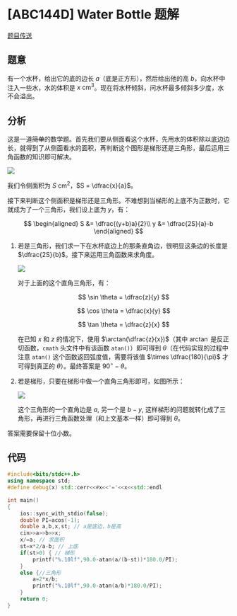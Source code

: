 # [ABC144D] Water Bottle 题解

[题目传送](https://www.luogu.com.cn/problem/AT_abc144_d)

## 题意

有一个水杯，给出它的底的边长 $a$（底是正方形），然后给出他的高 $b$，向水杯中注入一些水，水的体积是 $x~\mathrm{cm}^3$。现在将水杯倾斜，问水杯最多倾斜多少度，水不会溢出。

## 分析

这是一道~~简单~~的数学题。首先我们要从侧面看这个水杯，先用水的体积除以底边边长，就得到了从侧面看水的面积，再判断这个图形是梯形还是三角形，最后运用三角函数的知识即可解决。

![](https://cdn.luogu.com.cn/upload/image_hosting/lnx20zvr.png)

我们令侧面积为 $S~\mathrm{cm}^2$，$S = \dfrac{x}{a}$。

接下来判断这个侧面积是梯形还是三角形。不难想到当梯形的上底不为正数时，它就成为了一个三角形，我们设上底为 $y$，有：

$$
\begin{aligned}
S &= \dfrac{(y+b)a}{2}\\
y &= \dfrac{2S}{a}-b
\end{aligned}
$$

1. 若是三角形，我们求一下在水杯底边上的那条直角边，很明显这条边的长度是 $\dfrac{2S}{b}$。接下来运用三角函数来求角度。

    ![](https://cdn.luogu.com.cn/upload/image_hosting/x5xswymh.png)

    对于上面的这个直角三角形，有：

    $$
    \sin \theta = \dfrac{z}{y}
    $$

    $$
    \cos \theta = \dfrac{x}{y}
    $$
    
    $$
    \tan \theta = \dfrac{z}{x}
    $$

    在已知 $x$ 和 $z$ 的情况下，使用 $\arctan(\dfrac{z}{x})$（其中 $\arctan$ 是反正切函数，`cmath` 头文件中有该函数 `atan()`）即可得到 $\theta$（在代码实现的过程中注意 `atan()` 这个函数返回弧度值，需要将该值 $\times \dfrac{180}{\pi}$ 才可得到真正的 $\theta$）。最终答案是 $90^{\circ} - \theta$。

2. 若是梯形，只要在梯形中做一个直角三角形即可，如图所示：

    ![](https://cdn.luogu.com.cn/upload/image_hosting/owiykeb0.png)

    这个三角形的一个直角边是 $a$, 另一个是 $b-y$, 这样梯形的问题就转化成了三角形，再进行三角函数处理（和上文基本一样）即可得到 $\theta$。

答案需要保留十位小数。

## 代码

``` cpp
#include<bits/stdc++.h>
using namespace std;
#define debug(x) std::cerr<<#x<<'='<<x<<std::endl

int main()
{
    ios::sync_with_stdio(false);
    double PI=acos(-1);
    double a,b,x,st; // a是底边，b是高 
    cin>>a>>b>>x;
    x/=a; // 求面积
    st=x*2/a-b; // 上底
    if(st>0) { // 梯形 
        printf("%.10lf",90.0-atan(a/(b-st))*180.0/PI);
    }
    else {//三角形 
        a=2*x/b;
        printf("%.10lf",90.0-atan(a/b)*180.0/PI);
    }
    return 0;
}
```